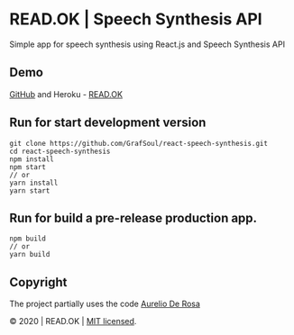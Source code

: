 # READ.OK | Speech Synthesis API

Simple app for speech synthesis using React.js and Speech Synthesis API

## Demo

[GitHub] and Heroku - [READ.OK]

## Run for start development version

```
git clone https://github.com/GrafSoul/react-speech-synthesis.git
cd react-speech-synthesis
npm install
npm start
// or
yarn install
yarn start
```

## Run for build a pre-release production app.

```
npm build
// or
yarn build
```

## Copyright

The project partially uses the code [Aurelio De Rosa]

&#169; 2020 | READ.OK | [MIT licensed].

[mit licensed]: https://github.com/GrafSoul/react-speech-synthesis/blob/master/LICENSE
[aurelio de rosa]: https://www.audero.it
[read.ok]: https://readok.herokuapp.com/
[github]: https://grafsoul.github.io/react-speech-synthesis/

